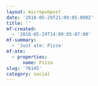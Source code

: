 ```yaml
---
layout: micropubpost
date: '2018-05-29T21:09:05.000Z'
title: ''
mf-created:
  - '2018-05-29T14:09:05-07:00'
mf-summary:
  - 'Just ate: Pizza'
mf-ate:
  - properties:
      name: Pizza
slug: '76145'
category: social
---
```

